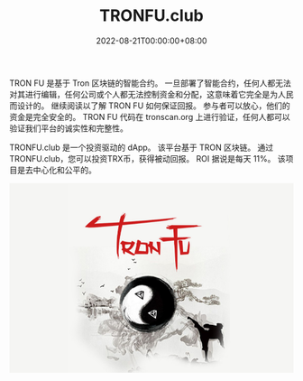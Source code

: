 ﻿---
title: "TRONFU.club"
description: "通过对 Tron 区块链的安全投资，每天获得 11% 的收益"
date: 2022-08-21T00:00:00+08:00
lastmod: 2022-08-21T00:00:00+08:00
draft: false
authors: ["boogArno"]
featuredImage: "tronfu-club.png"
tags: ["High risk","TRONFU.club"]
categories: ["nfts"]
nfts: ["High risk"]
blockchain: "TRON"
website: "https://tronfu.club/"
twitter: ""
discord: ""
telegram: "https://t.me/tronfugroup"
github: ""
youtube: ""
twitch: ""
facebook: ""
instagram: ""
reddit: ""
medium: ""
steam: ""
gitbook: ""
googleplay: ""
appstore: ""
status: "Live"
weight: 
lightgallery: true
toc: true
pinned: false
recommend: false
recommend1: false
---
TRON FU 是基于 Tron 区块链的智能合约。 一旦部署了智能合约，任何人都无法对其进行编辑，任何公司或个人都无法控制资金和分配，这意味着它完全是为人民而设计的。 继续阅读以了解 TRON FU 如何保证回报。 参与者可以放心，他们的资金是完全安全的。 TRON FU 代码在 tronscan.org 上进行验证，任何人都可以验证我们平台的诚实性和完整性。

TRONFU.club 是一个投资驱动的 dApp。 该平台基于 TRON 区块链。 通过TRONFU.club，您可以投资TRX币，获得被动回报。 ROI 据说是每天 11%。 该项目是去中心化和公平的。

![tronfuclub-dapp-high-risk-tron-image1_5d72992b7b5a9efdcdd31f245fea74c9](tronfuclub-dapp-high-risk-tron-image1_5d72992b7b5a9efdcdd31f245fea74c9.png)